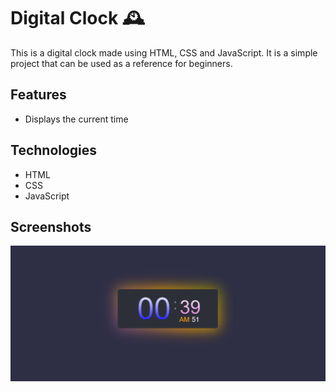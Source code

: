 # Digital Clock 🕰️

This is a digital clock made using HTML, CSS and JavaScript. It is a simple project that can be used as a reference for beginners.

## Features

- Displays the current time

## Technologies

- HTML
- CSS
- JavaScript

## Screenshots

![Digital Clock](img.png)